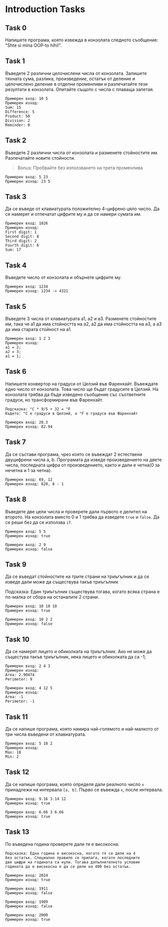 # Introduction Tasks

## Task 0

Напишете програма, която извежда в конзолата следното съобщение: "Shte si mina OOP-to hihi!".

## Task 1

Въведете 2 различни целочислени числа от конзолата. 
Запишете тяхната сума, разлика, произведение, остатък от деление и целочислено деление в отделни променливи и разпечатайте тези резултати в конзолата. Опитайте същото с числа с плаваща запетая.

```
Примерен вход: 10 5
Примерен изход:
Sum: 15
Difference: 5
Product: 50
Division: 2
Reminder: 0
```

## Task 2

Въведете 2 различни числа от конзолата и разменете стойностите им. Разпечатайте новите стойности.

>Bonus: Пробвайте без използването на трета променлива

```
Примерен вход: 5 23
Примерен изход: 23 5
```

## Task 3

Да се въведе от клавиатурата положително 4-цифрено цяло число. Да се намерят и отпечатат цифрите му и да се намери сумата им.

```
Примерен вход: 1826
Примерен изход:
First digit: 1
Second digit: 8
Third digit: 2
Fourth digit: 6
Sum: 17
```

## Task 4

Въведете число от конзолата и обърнете цифрите му.

```
Примерен вход: 1234
Примерен изход: 1234 -> 4321
```

## Task 5

Въведете 3 числа от клавиатурата а1, а2 и а3.
Разменете стойностите им, така че а1 да има стойността на а2, а2 да има стойността на а3, а а3 да има старата стойност на а1.

```
Примерен вход: 1 2 3
Примерен изход: 
а1 = 2; 
а2 = 3; 
а1 = 1;
```

## Task 6

Напишете конвертор на градуси от Целзий във Фаренхайт.
Въвеждате едно число от конзолата. Това число ще бъдат градусите в Целзий.
На конзолата трябва да бъде изведено съобщение със съответните градуси, но трансформирани във Фаренхайт.

```
Подсказка: °C * 9/5 + 32 = °F
Където: °C е градуси в Целзий, а °F е градуси във Фаренхайт
```

```
Примерен вход: 28.3
Примерен изход: 82.94
```


## Task 7

Да се състави програма, чрез която се въвеждат 2 естествени двуцифрени числа a, b. Програмата да изведе произведението на двете числа, последната цифра от произведението, както и дали е четна(0 за нечетнa и 1 за четнa).

```
Примерен вход: 69, 12
Примерен изход: 828, 8 - 1
```

## Task 8

Въведете две цели числа и проверете дали първото е делител на второто. На конзолата вместо 0 и 1 трябва да изведете `true` и `false`. Да се реши без да се използва `if`.

```
Примерен вход: 5 5
Примерен изход: true

Примерен вход: 2 9
Примерен изход: false
```

## Task 9

Да се въведат стойностите на трите страни на триъгълник и да се изведе дали може да съществува такъв триъгълник

Подсказка: Един триъгълник съществува тогава, когато всяка страна е по-малка от сбора на останалите 2 страни.

```
Примерен вход: 10 10 10
Примерен изход: true

Примерен вход: 10 2 2
Примерен изход: false
```

## Task 10

Да се намерят лицето и обиколката на триъгълник. Ако не може да същестува такъв триъгълник, нека лицето и обиколката да са -1;

```
Примерен вход: 2 4 3
Примерен изход:
Area: 2.90474
Perimeter: 9

Примерен вход: 4 12 5
Примерен изход:
Area: -1
Perimeter: -1
```

## Task 11

Да се напише програма, която намира най-голямото и най-малкото от три числа въведени от клавиатурата.

```
Примерен вход: 5 18 2
Примерен изход:
Max: 18
Min: 2
```

## Task 12

Да се напише програма, която определя дали реалното число `x` принадлежи на интервала `[a, b]`. Първо се въвежда `x`, после интервала.

```
Примерен вход: 9.16 3.14 12
Примерен изход: true

Примерен вход: 6.66 3 6.66
Примерен изход: true
```

## Task 13

По въведена година проверете дали тя е високосна.

```
Подсказка: Една година е високосна, когато тя се дели на 4
без остатък. Специално правило се прилага, когато последните
две цифри на годината са нули. Тогава допълнителното условие
годината да е високосна е да се дели на 400 без остатък.
```

```
Примерен вход: 2024
Примерен изход: true

Примерен вход: 1911
Примерен изход: false

Примерен вход: 1989
Примерен изход: false

Примерен вход: 2000
Примерен изход: true
```